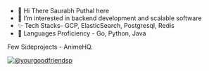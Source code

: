 - 👋 Hi There Saurabh Puthal here
- 👀 I’m interested in backend development and scalable software 
- ✨ Tech Stacks- GCP, ElasticSearch, Postgresql, Redis
- 🌱 Languages Proficiency - Go, Python, Java

Few Sideprojects - AnimeHQ.

[![@yourgoodfriendsp](https://holopin.io/api/user/board?user=yourgoodfriendsp)](https://holopin.io/@yourgoodfriendsp)

<!---
YourGoodFriendSP/YourGoodFriendSP is a ✨ special ✨ repository because its `README.md` (this file) appears on your GitHub profile.
You can click the Preview link to take a look at your changes.
--->
